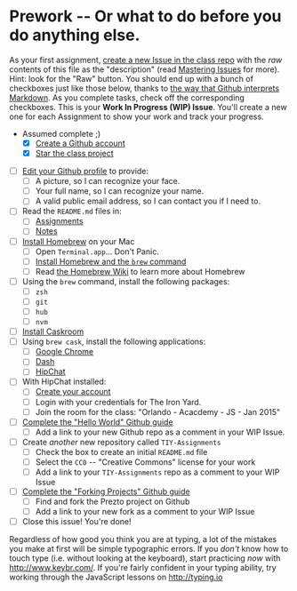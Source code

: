 # Prework -- Or what to do before you do anything else.

As your first assignment, [create a new Issue in the class repo](https://github.com/TheIronYard--Orlando/FEE--2015--SPRING/issues/new) with the _raw_ contents of this file as the "description" (read [Mastering Issues](https://guides.github.com/features/issues/) for more).  Hint: look for the "Raw" button. You should end up with a bunch of checkboxes just like those below, thanks to [the way that Github interprets Markdown](https://guides.github.com/features/mastering-markdown/). As you complete tasks, check off the corresponding checkboxes. This is your **Work In Progress (WIP) Issue**. You'll create a new one for each Assignment to show your work and track your progress.

* Assumed complete ;)
    * [X] [Create a Github account](https://github.com/signup)
    * [X] [Star the class project](https://github.com/TheIronYard--Orlando/FEE--2015--SPRING)
* [ ] [Edit your Github profile](https://github.com/settings/profile) to provide:
    * [ ] A picture, so I can recognize your face.
    * [ ] Your full name, so I can recognize your name.
    * [ ] A valid public email address, so I can contact you if I need to.
* [ ] Read the `README.md` files in:
    * [ ] [Assignments](https://github.com/TheIronYard--Orlando/FEE--2015--SPRING/tree/master/Assignments)
    * [ ] [Notes](https://github.com/TheIronYard--Orlando/FEE--2015--SPRING/tree/master/Notes)
* [ ] [Install Homebrew](http://brew.sh) on your Mac
    * [ ] Open `Terminal.app`... Don't Panic.
    * [ ] [Install Homebrew and the `brew` command](http://brew.sh/#install)
    * [ ] Read [the Homebrew Wiki](https://github.com/Homebrew/homebrew/tree/master/share/doc/homebrew#readme) to learn more about Homebrew
* [ ] Using the `brew` command, install the following packages:
    * [ ] `zsh`
    * [ ] `git`
    * [ ] `hub`
    * [ ] `nvm`
* [ ] [Install Caskroom](http://caskroom.io)
* [ ] Using `brew cask`, install the following applications:
    * [ ] [Google Chrome](http://google.com/chrome)
    * [ ] [Dash](http://kapeli.com/dash)
    * [ ] [HipChat](http://www.hipchat.com)
* [ ] With HipChat installed:
    * [ ] [Create your account](https://www.hipchat.com/invite/31349/a142a6025f7a427bd4813063bea8b0d1)
    * [ ] Login with your credentials for The Iron Yard.
    * [ ] Join the room for the class: "Orlando - Acacdemy - JS - Jan 2015"
* [ ] [Complete the "Hello World" Github guide](https://guides.github.com/activities/hello-world/)
    * [ ] Add a link to your new Github repo as a comment in your WIP Issue.
* [ ] Create _another_ new repository called `TIY-Assignments`
    * [ ] Check the box to create an initial `README.md` file
    * [ ] Select the `CC0` -- "Creative Commons" license for your work
    * [ ] Add a link to your `TIY-Assignments` repo as a comment to your WIP Issue
* [ ] [Complete the "Forking Projects" Github guide](https://guides.github.com/activities/forking/)
    * [ ] Find and fork the Prezto project on Github
    * [ ] Add a link to your new fork as a comment to your WIP Issue
* [ ] Close this issue! You're done!

Regardless of how good you think you are at typing, a lot of the mistakes you make at first will be simple typographic errors. If you _don't_ know how to touch type (i.e. without looking at the keyboard), start practicing _now_ with http://www.keybr.com/. If you're fairly confident in your typing ability, try working through the JavaScript lessons on http://typing.io

